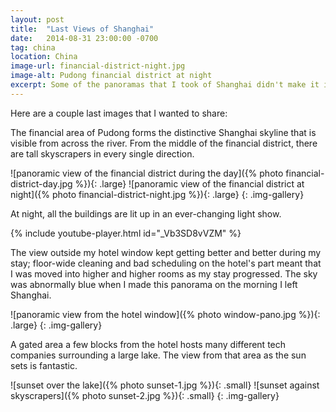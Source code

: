 ```yaml
---
layout: post
title:  "Last Views of Shanghai"
date:   2014-08-31 23:00:00 -0700
tag: china
location: China
image-url: financial-district-night.jpg
image-alt: Pudong financial district at night
excerpt: Some of the panoramas that I took of Shanghai didn't make it into any previous posts. Here they are.
---
```

Here are a couple last images that I wanted to share:

The financial area of Pudong forms the distinctive Shanghai skyline that is visible from across the river. From the middle of the financial district, there are tall skyscrapers in every single direction.

![panoramic view of the financial district during the day]({% photo financial-district-day.jpg %}){: .large}
![panoramic view of the financial district at night]({% photo financial-district-night.jpg %}){: .large}
{: .img-gallery}

At night, all the buildings are lit up in an ever-changing light show.

{% include youtube-player.html id="_Vb3SD8vVZM" %}

The view outside my hotel window kept getting better and better during my stay; floor-wide cleaning and bad scheduling on the hotel's part meant that I was moved into higher and higher rooms as my stay progressed. The sky was abnormally blue when I made this panorama on the morning I left Shanghai.

![panoramic view from the hotel window]({% photo window-pano.jpg %}){: .large}
{: .img-gallery}

A gated area a few blocks from the hotel hosts many different tech companies surrounding a large lake. The view from that area as the sun sets is fantastic.

![sunset over the lake]({% photo sunset-1.jpg %}){: .small}
![sunset against skyscrapers]({% photo sunset-2.jpg %}){: .small}
{: .img-gallery}
